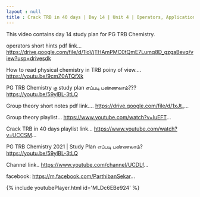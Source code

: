 ```yaml
---
layout : null
title : Crack TRB in 40 days | Day 14 | Unit 4 | Operators, Applications of Schrödinger equation
---
```


This video contains day 14 study plan for PG TRB Chemistry. 

operators short hints pdf link...
https://drive.google.com/file/d/1loVjTHAmPMC0tQmE7Lumq8D_gzgaBevq/view?usp=drivesdk


How to read physical chemistry in TRB poiny of view....
https://youtu.be/9cmZ0ATQfXk

PG TRB Chemistry கு study plan எப்படி பண்ணலாம்??? 
https://youtu.be/59ylBL-3tLQ

Group theory short notes pdf link....
https://drive.google.com/file/d/1xJt_...

Group theory playlist...
https://www.youtube.com/watch?v=luEFT...

Crack TRB in 40 days playlist link...
https://www.youtube.com/watch?v=UCCSM...

PG TRB Chemistry 2021 | Study Plan எப்படி பண்ணலாம்?
https://youtu.be/59ylBL-3tLQ

Channel link..
https://www.youtube.com/channel/UCDLf...

facebook: https://m.facebook.com/ParthibanSekar...



{% include youtubePlayer.html id='MLDc6EBe924' %}
